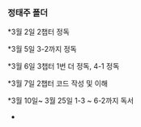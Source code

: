 ### 정태주 폴더

*3월 2일 2챕터 정독

*3월 5일 3-2까지 정독

*3월 6일 3챕터 1번 더 정독, 4-1 정독

*3월 7일 2챕터 코드 작성 및 이해

*3월 10일~ 3월 25일 1-3 ~ 6-2까지 독서

*

